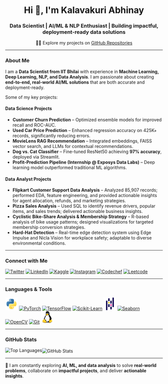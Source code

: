 <h1 align="center">Hi 👋, I'm Kalavakuri Abhinay</h1>
<h3 align="center">Data Scientist | AI/ML & NLP Enthusiast | Building impactful, deployment-ready data solutions</h3>

<p align="center">
  👨‍💻 Explore my projects on <a href="https://github.com/abhinay12890?tab=repositories">GitHub Repositories</a>
</p>

---

### About Me
I am a **Data Scientist from IIT Bhilai** with experience in **Machine Learning, Deep Learning, NLP, and Data Analysis**. I am passionate about creating **end-to-end, real-world AI/ML solutions** that are both accurate and deployment-ready.

Some of my key projects:

#### Data Science Projects
- **Customer Churn Prediction** – Optimized ensemble models for improved recall and ROC-AUC.  
- **Used Car Price Prediction** – Enhanced regression accuracy on 425K+ records, significantly reducing errors.  
- **MovieLens RAG Recommendation** – Integrated embeddings, FAISS vector search, and LLMs for contextual recommendations.  
- **Dog vs. Cat Classifier** – Fine-tuned ResNet50 achieving **97% accuracy**, deployed via Streamlit.  
- **Profit-Prediction Pipeline (Internship @ Exposys Data Labs)** – Deep learning model outperformed traditional ML algorithms.  

#### Data Analyst Projects
- **Flipkart Customer Support Data Analysis** – Analyzed 85,907 records; performed EDA, feature engineering, and provided actionable insights for agent allocation, refunds, and marketing strategies.  
- **Pizza Sales Analysis** – Used SQL to identify revenue drivers, popular items, and sales trends; delivered actionable business insights.  
- **Cyclistic Bike-Share Analysis & Membership Strategy** – R-based analysis of bike usage patterns; designed visualizations for targeted membership conversion strategies.  
- **Hard-Hat Detection** – Real-time edge detection system using Edge Impulse and Nicla Vision for workplace safety; adaptable to diverse environmental conditions.  

---

### Connect with Me

<p align="left">
  <a href="https://twitter.com/abhinayk1289" target="_blank"><img src="https://raw.githubusercontent.com/rahuldkjain/github-profile-readme-generator/master/src/images/icons/Social/twitter.svg" alt="Twitter" height="30" width="40" /></a>
  <a href="https://linkedin.com/in/kalavakuri-abhinay-1a9b8a241" target="_blank"><img src="https://raw.githubusercontent.com/rahuldkjain/github-profile-readme-generator/master/src/images/icons/Social/linked-in-alt.svg" alt="LinkedIn" height="30" width="40" /></a>
  <a href="https://kaggle.com/abhinaykalavakuri" target="_blank"><img src="https://raw.githubusercontent.com/rahuldkjain/github-profile-readme-generator/master/src/images/icons/Social/kaggle.svg" alt="Kaggle" height="30" width="40" /></a>
  <a href="https://instagram.com/abhinay_kalavakuri1289" target="_blank"><img src="https://raw.githubusercontent.com/rahuldkjain/github-profile-readme-generator/master/src/images/icons/Social/instagram.svg" alt="Instagram" height="30" width="40" /></a>
  <a href="https://www.codechef.com/users/abhinayk_1289" target="_blank"><img src="https://cdn.jsdelivr.net/npm/simple-icons@3.1.0/icons/codechef.svg" alt="Codechef" height="30" width="40" /></a>
  <a href="https://www.leetcode.com/abhinaykalavakuri1289" target="_blank"><img src="https://raw.githubusercontent.com/rahuldkjain/github-profile-readme-generator/master/src/images/icons/Social/leet-code.svg" alt="Leetcode" height="30" width="40" /></a>
</p>

---

### Languages & Tools

<p align="left">
  <a href="https://www.python.org" target="_blank"><img src="https://raw.githubusercontent.com/devicons/devicon/master/icons/python/python-original.svg" alt="Python" height="40" width="40"/></a>
  <a href="https://pytorch.org/" target="_blank"><img src="https://www.vectorlogo.zone/logos/pytorch/pytorch-icon.svg" alt="PyTorch" height="40" width="40"/></a>
  <a href="https://www.tensorflow.org" target="_blank"><img src="https://www.vectorlogo.zone/logos/tensorflow/tensorflow-icon.svg" alt="TensorFlow" height="40" width="40"/></a>
  <a href="https://scikit-learn.org/" target="_blank"><img src="https://upload.wikimedia.org/wikipedia/commons/0/05/Scikit_learn_logo_small.svg" alt="Scikit-Learn" height="40" width="40"/></a>
  <a href="https://pandas.pydata.org/" target="_blank"><img src="https://raw.githubusercontent.com/devicons/devicon/2ae2a900d2f041da66e950e4d48052658d850630/icons/pandas/pandas-original.svg" alt="Pandas" height="40" width="40"/></a>
  <a href="https://seaborn.pydata.org/" target="_blank"><img src="https://seaborn.pydata.org/_images/logo-mark-lightbg.svg" alt="Seaborn" height="40" width="40"/></a>
  <a href="https://opencv.org/" target="_blank"><img src="https://www.vectorlogo.zone/logos/opencv/opencv-icon.svg" alt="OpenCV" height="40" width="40"/></a>
  <a href="https://git-scm.com/" target="_blank"><img src="https://www.vectorlogo.zone/logos/git-scm/git-scm-icon.svg" alt="Git" height="40" width="40"/></a>
  <a href="https://www.linux.org/" target="_blank"><img src="https://raw.githubusercontent.com/devicons/devicon/master/icons/linux/linux-original.svg" alt="Linux" height="40" width="40"/></a>
</p>

---

### GitHub Stats

<div>
  <img align="left" src="https://github-readme-stats.vercel.app/api/top-langs/?username=abhinay12890&layout=compact&show_icons=true&locale=en" alt="Top Languages" />
</div>

<div>
  <img align="center" src="https://github-readme-stats.vercel.app/api?username=abhinay12890&show_icons=true&locale=en" alt="GitHub Stats" />
</div>

---

🌱 I am constantly exploring **AI, ML, and data analysis** to solve **real-world problems**, collaborate on **impactful projects**, and deliver **actionable insights**.
